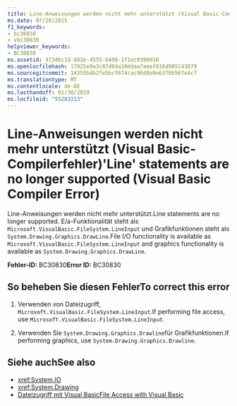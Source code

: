 ```yaml
---
title: Line-Anweisungen werden nicht mehr unterstützt (Visual Basic-Compilerfehler)
ms.date: 07/20/2015
f1_keywords:
- bc30830
- vbc30830
helpviewer_keywords:
- BC30830
ms.assetid: 4734bc1d-882e-4555-b498-1f1ec0399d16
ms.openlocfilehash: 17025e9a3c87d84a10ddaa7aeef616d985143879
ms.sourcegitcommit: 14355b4b2fe5bcf874cac96d0a9e6376b567e4c7
ms.translationtype: MT
ms.contentlocale: de-DE
ms.lasthandoff: 01/30/2019
ms.locfileid: "55283213"
---
```

# <a name="line-statements-are-no-longer-supported-visual-basic-compiler-error"></a><span data-ttu-id="60c97-102">Line-Anweisungen werden nicht mehr unterstützt (Visual Basic-Compilerfehler)</span><span class="sxs-lookup"><span data-stu-id="60c97-102">'Line' statements are no longer supported (Visual Basic Compiler Error)</span></span>
<span data-ttu-id="60c97-103">Line-Anweisungen werden nicht mehr unterstützt.</span><span class="sxs-lookup"><span data-stu-id="60c97-103">Line statements are no longer supported.</span></span> <span data-ttu-id="60c97-104">E/a-Funktionalität steht als `Microsoft.VisualBasic.FileSystem.LineInput` und Grafikfunktionen steht als `System.Drawing.Graphics.DrawLine`.</span><span class="sxs-lookup"><span data-stu-id="60c97-104">File I/O functionality is available as `Microsoft.VisualBasic.FileSystem.LineInput` and graphics functionality is available as `System.Drawing.Graphics.DrawLine`.</span></span>  
  
 <span data-ttu-id="60c97-105">**Fehler-ID:** BC30830</span><span class="sxs-lookup"><span data-stu-id="60c97-105">**Error ID:** BC30830</span></span>  
  
## <a name="to-correct-this-error"></a><span data-ttu-id="60c97-106">So beheben Sie diesen Fehler</span><span class="sxs-lookup"><span data-stu-id="60c97-106">To correct this error</span></span>  
  
1.  <span data-ttu-id="60c97-107">Verwenden von Dateizugriff, `Microsoft.VisualBasic.FileSystem.LineInput`.</span><span class="sxs-lookup"><span data-stu-id="60c97-107">If performing file access, use `Microsoft.VisualBasic.FileSystem.LineInput`.</span></span>  
  
2.  <span data-ttu-id="60c97-108">Verwenden Sie `System.Drawing.Graphics.Drawline`für Grafikfunktionen.</span><span class="sxs-lookup"><span data-stu-id="60c97-108">If performing graphics, use `System.Drawing.Graphics.Drawline`.</span></span>  
  
## <a name="see-also"></a><span data-ttu-id="60c97-109">Siehe auch</span><span class="sxs-lookup"><span data-stu-id="60c97-109">See also</span></span>
- <xref:System.IO>
- <xref:System.Drawing>
- [<span data-ttu-id="60c97-110">Dateizugriff mit Visual Basic</span><span class="sxs-lookup"><span data-stu-id="60c97-110">File Access with Visual Basic</span></span>](../../../visual-basic/developing-apps/programming/drives-directories-files/file-access.md)
